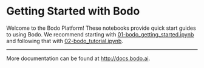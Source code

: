 # Getting Started with Bodo
Welcome to the Bodo Platform! These notebooks provide quick start guides to using Bodo. We recommend starting with [01-bodo_getting_started.ipynb](01-bodo_getting_started.ipynb) and following that with [02-bodo_tutorial.ipynb](02-bodo_tutorial.ipynb).


_________________________
More documentation can be found at http://docs.bodo.ai.
